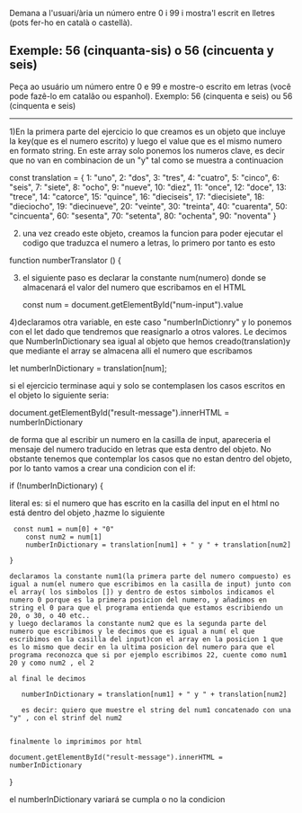 Demana a l'usuari/ària un número entre 0 i 99 i mostra'l escrit en lletres (pots fer-ho en català o castellà).

Exemple: 56 (cinquanta-sis) o 56 (cincuenta y seis)
---
Peça ao usuário um número entre 0 e 99 e mostre-o escrito em letras (você pode fazê-lo em catalão ou espanhol). Exemplo: 56 (cinquenta e seis) ou 56 (cinquenta e seis)

---
1)En la primera parte del ejercicio lo que creamos es un objeto que incluye la key(que es el numero escrito) y luego el value que es el mismo numero en formato string. En este array solo ponemos los numeros clave, es decir que no van en combinacion de un "y" tal como se muestra a continuacion

const translation = {
    1: "uno", 2: "dos", 3: "tres", 4: "cuatro", 5: "cinco", 6: "seis", 7: "siete", 8: "ocho", 9: "nueve",
    10: "diez", 11: "once", 12: "doce", 13: "trece", 14: "catorce", 15: "quince", 16: "dieciseis", 17: "diecisiete", 18: "dieciocho", 19: "diecinueve",
    20: "veinte", 30: "treinta", 40: "cuarenta", 50: "cincuenta", 60: "sesenta", 70: "setenta", 80: "ochenta", 90: "noventa"
}

2) una vez creado este objeto, creamos la funcion para poder ejecutar el codigo que traduzca el numero a letras, lo primero por tanto es esto

function numberTranslator ()  {

3) el siguiente paso es declarar la constante num(numero) donde se almacenará el valor del numero que escribamos en el HTML

    const num = document.getElementById("num-input").value

4)declaramos otra variable, en este caso "numberInDictionry" y lo ponemos con el  let dado que 
tendremos que reasignarlo a otros valores. Le decimos que NumberInDictionary sea igual al objeto que hemos creado(translation)y que mediante el array se almacena alli el numero que escribamos

let numberInDictionary = translation[num];

si el ejercicio terminase aqui y solo se contemplasen los casos escritos en el objeto lo siguiente seria:

   document.getElementById("result-message").innerHTML = numberInDictionary

   de forma que al escribir un numero en la casilla de input, apareceria el mensaje del numero traducido en letras que esta dentro del objeto. No obstante tenemos que contemplar los casos que no estan dentro del objeto, por lo tanto vamos a crear una condicion con el if:

  if (!numberInDictionary) {

 literal es: si el numero que has escrito en la casilla del input en el html no está dentro del objeto ,hazme lo siguiente

     const num1 = num[0] + "0"
        const num2 = num[1]
        numberInDictionary = translation[num1] + " y " + translation[num2]

    }

    declaramos la constante num1(la primera parte del numero compuesto) es igual a num(el numero que escribimos en la casilla de input) junto con el array( los simbolos []) y dentro de estos simbolos indicamos el numero 0 porque es la primera posicion del numero, y añadimos en string el 0 para que el programa entienda que estamos escribiendo un 20, o 30, o 40 etc..
    y luego declaramos la constante num2 que es la segunda parte del numero que escribimos y le decimos que es igual a num( el que escribimos en la casilla del input)con el array en la posicion 1 que es lo mismo que decir en la ultima posicion del numero para que el programa reconozca que si por ejemplo escribimos 22, cuente como num1 20 y como num2 , el 2

    al final le decimos

       numberInDictionary = translation[num1] + " y " + translation[num2]

       es decir: quiero que muestre el string del num1 concatenado con una "y" , con el strinf del num2


    finalmente lo imprimimos por html

    document.getElementById("result-message").innerHTML = numberInDictionary
}

el numberInDictionary variará se cumpla o no la condicion